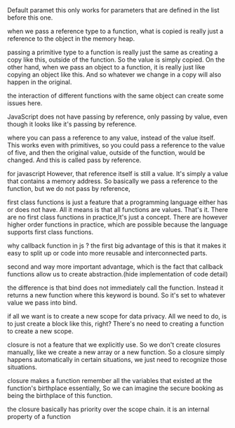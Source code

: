 Default paramet this only works for parameters that are defined in the list before this one.

when we pass a reference type to a function, what is copied is really just a reference to the object in the memory heap.

passing a primitive type to a function is really just the same as creating a copy like this, outside of the function. So the value is simply copied. On the other hand, when we pass an object to a function, it is really just like copying an object like this. And so whatever we change in a copy will also happen in the original.

the interaction of different functions with the same object can create some issues here.

JavaScript does not have passing by reference, only passing by value, even though it looks like it's passing by reference.

where you can pass a reference to any value, instead of the value itself. This works even with primitives, so you could pass a reference to the value of five, and then the original value, outside of the function, would be changed. And this is called pass by reference.

for javascript
However, that reference itself is still a value. It's simply a value that contains a memory address. So basically we pass a reference to the function, but we do not pass by reference,

first class functions is just a feature that a programming language either has or does not have. All it means is that all functions are values. That's it. There are no first class functions in practice,It's just a concept. There are however higher order functions in practice, which are possible because the language supports first class functions.

why callback function in js ?
the first big advantage of this is that it makes it easy to split up or code into more reusable and interconnected parts.

second and way more important advantage, which is the fact that callback functions allow us to create abstraction.(hide implementation of code detail)

the difference is that bind does not immediately call the function. Instead it returns a new function where this keyword is bound.
So it's set to whatever value we pass into bind.

if all we want is to create a new scope for data privacy. All we need to do, is to just create a block like this, right? There's no need to creating a function to create a new scope.

closure is not a feature that we explicitly use. So we don't create closures manually, like we create a new array or a new function. So a closure simply happens automatically in certain situations, we just need to recognize those situations.

closure makes a function remember all the variables that existed at the function's birthplace essentially, So we can imagine the secure booking as being the birthplace of this function.

the closure basically has priority over the scope chain.
it is an internal property of a function
